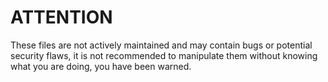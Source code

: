 ATTENTION
=========

These files are not actively maintained and may contain bugs or potential security flaws, it is not recommended to
manipulate them without knowing what you are doing, you have been warned.